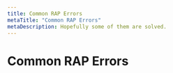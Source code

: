 ```yaml
---
title: Common RAP Errors
metaTitle: "Common RAP Errors"
metaDescription: Hopefully some of them are solved.
---
```


# Common RAP Errors

